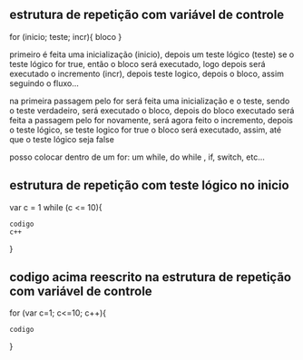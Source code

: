 ## estrutura de repetição com variável de controle

for (inicio; teste; incr){
    bloco
}

primeiro é feita uma inicialização (inicio), depois um teste lógico (teste) se o teste lógico for true, então o bloco será executado, logo depois será executado o incremento (incr), depois  teste logico, depois o bloco, assim seguindo o fluxo...

na primeira passagem pelo for será feita uma inicialização e o teste, sendo o teste verdadeiro, será executado o bloco,
depois do bloco executado será feita a passagem pelo for novamente, será agora feito o incremento, depois o teste lógico, se teste logico for true o bloco será executado, assim, até que o teste lógico seja false

posso colocar dentro de um for: um while, do while , if, switch, etc...

## estrutura de repetição com teste lógico no inicio

var c = 1
while (c <= 10){

    codigo
    c++

}


## codigo acima reescrito na estrutura de repetição com variável de controle 

for (var c=1; c<=10; c++){

    codigo
    
}

